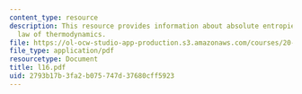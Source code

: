 ```yaml
---
content_type: resource
description: This resource provides information about absolute entropies and third
  law of thermodynamics.
file: https://ol-ocw-studio-app-production.s3.amazonaws.com/courses/20-110j-thermodynamics-of-biomolecular-systems-fall-2005/2793b17b3fa2b075747d37680cff5923_l16.pdf
file_type: application/pdf
resourcetype: Document
title: l16.pdf
uid: 2793b17b-3fa2-b075-747d-37680cff5923
---
```

